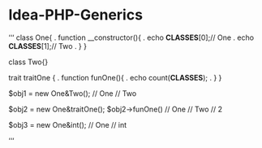 # Idea-PHP-Generics

‘‘‘
class One{
.   function __constructor(){
.       echo __CLASSES__[0];// One
.       echo __CLASSES__[1];// Two
.   }
}

class Two{}

trait traitOne {
.   function funOne(){
.      echo count(__CLASSES__);
.   }
}


$obj1 = new One&Two();
// One
// Two

$obj2 = new One&traitOne();
$obj2->funOne()
// One
// Two
// 2

$obj3 = new One&int();
// One
// int

‘‘‘
